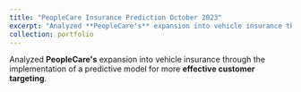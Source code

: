 ```yaml
---
title: "PeopleCare Insurance Prediction October 2023"
excerpt: "Analyzed **PeopleCare's** expansion into vehicle insurance through the implementation of a predictive model for more **effective customer targeting**. <br/><img src='/images/500x300.png'>"
collection: portfolio
---
```


Analyzed **PeopleCare's** expansion into vehicle insurance through the implementation of a predictive model for more **effective customer targeting**.
</br>

**Technical stack Used in the Project** - <img src="https://cdn.jsdelivr.net/gh/devicons/devicon/icons/python/python-original.svg" width ="16" height="100%"/> <img src="https://cdn.jsdelivr.net/gh/devicons/devicon/icons/jupyter/jupyter-original-wordmark.svg" width ="16" height="100%" /><img src="https://cdn.jsdelivr.net/gh/devicons/devicon/icons/azure/azure-original.svg" width ="16" height="100%" /> <img src="https://cdn.jsdelivr.net/gh/devicons/devicon/icons/flask/flask-original-wordmark.svg" width ="16" height="100%" /> <img src="https://cdn.jsdelivr.net/gh/devicons/devicon/icons/docker/docker-plain-wordmark.svg" width ="16" height="100%" />


  - Thoroughly examined customer behavior and other relevant features through a process of data visualization and data cleaning. This ensured the availability of accurate and high-quality data for the modeling task.  
  - Achieved an impressive prediction accuracy of **80%** by harnessing the robust capabilities of the **LightGBM** algorithm, optimizing its performance through hyperparameter tuning.
  - Streamlined the entire model deployment process using **Flask** and **Docker**, facilitating model delivery on the **Azure Container App** platform, optimizing operations and enhancing scalability.

The **Github code** is [here](https://github.com/Shyam-Sundar-7/PeopleCare)

